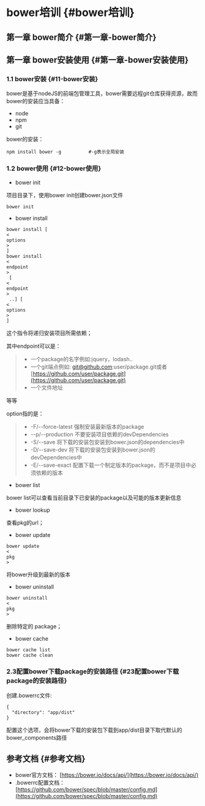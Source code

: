 # bower培训 {#bower培训}

## 第一章 bower简介 {#第一章-bower简介}

## 第一章 bower安装使用 {#第一章-bower安装使用}

### 1.1 bower安装 {#11-bower安装}

bower是基于nodeJS的前端包管理工具，bower需要远程git仓库获得资源，故而bower的安装应当具备：

* node
* npm
* git

bower的安装：

```
npm install bower -g          #-g表示全局安装

```

### 1.2 bower使用 {#12-bower使用}

* bower init

项目目录下，使用bower init创建bower.json文件

```
bower init

```

* bower install

```
bower install [
<
options
>
]
bower install 
<
endpoint
>
 [
<
endpoint
>
 ..] [
<
options
>
]

```

这个指令将递归安装项目所需依赖；

其中endpoint可以是：

> * 一个package的名字例如:jquery，lodash..
> * 一个git端点例如: git@github.com:user/package.git或者
>   [https://github.com/user/package.git](https://github.com/user/package.git)
> * 一个文件地址

等等

option指的是：

> * -F/--force-latest 强制安装最新版本的package
> * --p/--production 不要安装项目依赖的devDependencies
> * -S/--save 将下载的安装包安装到bower.json的dependencies中
> * -D/--save-dev 将下载的安装包安装到bower.json的devDependencies中
> * -E/--save-exact 配置下载一个制定版本的package，而不是项目中必须依赖的版本

* bower list

bower list可以查看当前目录下已安装的package以及可能的版本更新信息

* bower lookup

查看pkg的url；

* bower update

```
bower update 
<
pkg
>
```

将bower升级到最新的版本

* bower uninstall

```
bower uninstall 
<
pkg
>
```

删除特定的 package；

* bower cache

```
bower cache list
bower cache clean

```

### 2.3配置bower下载package的安装路径 {#23配置bower下载package的安装路径}

创建.bowerrc文件:

```
{
  "directory": "app/dist"
}

```

配置这个选项，会将bower下载的安装包下载到app/dist目录下取代默认的bower\_components路径

## 参考文档 {#参考文档}

* bower官方文档：
  [https://bower.io/docs/api/](https://bower.io/docs/api/)
* .bowerrc配置文档：
  [https://github.com/bower/spec/blob/master/config.md](https://github.com/bower/spec/blob/master/config.md)



